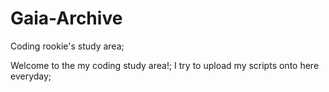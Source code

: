 # Gaia-Archive
Coding rookie's study area;

Welcome to the my coding study area!;
I try to upload my scripts onto here everyday;
